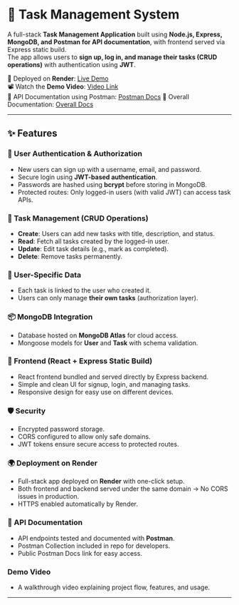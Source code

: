 # 📝 Task Management System

A full-stack **Task Management Application** built using **Node.js, Express, MongoDB, and Postman for API documentation**, with frontend served via Express static build.  
The app allows users to **sign up, log in, and manage their tasks (CRUD operations)** with authentication using **JWT**.

🚀 Deployed on **Render**: [Live Demo](https://task-management-deployment.onrender.com/)  
📽️ Watch the **Demo Video**: [Video Link](https://www.loom.com/share/01d5da5c5f354a6f91cd26be648fc772?sid=93a1d29a-946b-4044-9bf4-dda605ed7564)  
📖 API Documentation using Postman: [Postman Docs](https://docs.google.com/document/d/18ZbiuMWghZapwkC-K4Z_TkBGUW1NL9LoIvcMT_CqFrQ/edit?tab=t.0)
📖 Overall Documentation: [Overall Docs](https://docs.google.com/document/d/1vv8tAAJDvws-UGzAV_E2JkHZbsZE0ksqs43YIzk4CUg/edit?tab=t.0)

---

## ✨ Features

### 🔐 User Authentication & Authorization
- New users can sign up with a username, email, and password.  
- Secure login using **JWT-based authentication**.  
- Passwords are hashed using **bcrypt** before storing in MongoDB.  
- Protected routes: Only logged-in users (with valid JWT) can access task APIs.  

### 📝 Task Management (CRUD Operations)
- **Create**: Users can add new tasks with title, description, and status.  
- **Read**: Fetch all tasks created by the logged-in user.  
- **Update**: Edit task details (e.g., mark as completed).  
- **Delete**: Remove tasks permanently.  

### 👤 User-Specific Data
- Each task is linked to the user who created it.  
- Users can only manage **their own tasks** (authorization layer).  

### 📦 MongoDB Integration
- Database hosted on **MongoDB Atlas** for cloud access.  
- Mongoose models for **User** and **Task** with schema validation.  

### 🎨 Frontend (React + Express Static Build)
- React frontend bundled and served directly by Express backend.  
- Simple and clean UI for signup, login, and managing tasks.  
- Responsive design for easy use on different devices.  

### 🛡️ Security
- Encrypted password storage.  
- CORS configured to allow only safe domains.  
- JWT tokens ensure secure access to protected routes.  

### 🌍 Deployment on Render
- Full-stack app deployed on **Render** with one-click setup.  
- Both frontend and backend served under the same domain → No CORS issues in production.  
- HTTPS enabled automatically by Render.  

### 📖 API Documentation
- API endpoints tested and documented with **Postman**.  
- Postman Collection included in repo for developers.  
- Public Postman Docs link for easy access.  

### Demo Video
- A walkthrough video explaining project flow, features, and usage.
---